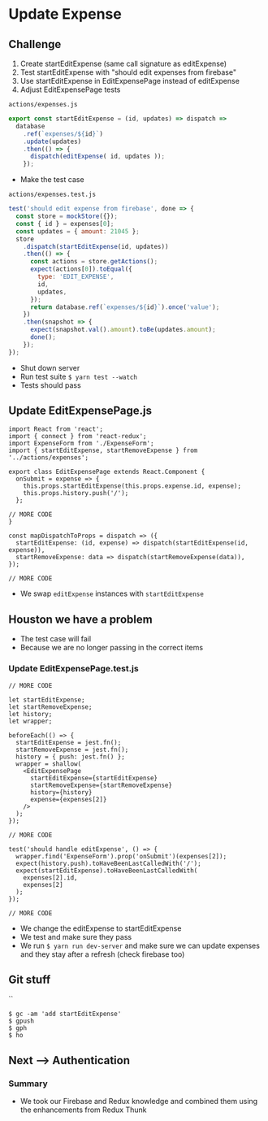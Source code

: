 # Update Expense
## Challenge
1. Create startEditExpense (same call signature as editExpense)
2. Test startEditExpense with "should edit expenses from firebase"
3. Use startEditExpense in EditExpensePage instead of editExpense
4. Adjust EditExpensePage tests

`actions/expenses.js`

```js
export const startEditExpense = (id, updates) => dispatch =>
  database
    .ref(`expenses/${id}`)
    .update(updates)
    .then(() => {
      dispatch(editExpense( id, updates ));
    });
```

* Make the test case

`actions/expenses.test.js`

```js
test('should edit expense from firebase', done => {
  const store = mockStore({});
  const { id } = expenses[0];
  const updates = { amount: 21045 };
  store
    .dispatch(startEditExpense(id, updates))
    .then(() => {
      const actions = store.getActions();
      expect(actions[0]).toEqual({
        type: 'EDIT_EXPENSE',
        id,
        updates,
      });
      return database.ref(`expenses/${id}`).once('value');
    })
    .then(snapshot => {
      expect(snapshot.val().amount).toBe(updates.amount);
      done();
    });
});
```

* Shut down server
* Run test suite `$ yarn test --watch`
* Tests should pass

## Update EditExpensePage.js
```
import React from 'react';
import { connect } from 'react-redux';
import ExpenseForm from './ExpenseForm';
import { startEditExpense, startRemoveExpense } from '../actions/expenses';

export class EditExpensePage extends React.Component {
  onSubmit = expense => {
    this.props.startEditExpense(this.props.expense.id, expense);
    this.props.history.push('/');
  };

// MORE CODE
}

const mapDispatchToProps = dispatch => ({
  startEditExpense: (id, expense) => dispatch(startEditExpense(id, expense)),
  startRemoveExpense: data => dispatch(startRemoveExpense(data)),
});

// MORE CODE
```

* We swap `editExpense` instances with `startEditExpense`

## Houston we have a problem
* The test case will fail
* Because we are no longer passing in the correct items

### Update EditExpensePage.test.js
```
// MORE CODE

let startEditExpense;
let startRemoveExpense;
let history;
let wrapper;

beforeEach(() => {
  startEditExpense = jest.fn();
  startRemoveExpense = jest.fn();
  history = { push: jest.fn() };
  wrapper = shallow(
    <EditExpensePage
      startEditExpense={startEditExpense}
      startRemoveExpense={startRemoveExpense}
      history={history}
      expense={expenses[2]}
    />
  );
});

// MORE CODE

test('should handle editExpense', () => {
  wrapper.find('ExpenseForm').prop('onSubmit')(expenses[2]);
  expect(history.push).toHaveBeenLastCalledWith('/');
  expect(startEditExpense).toHaveBeenLastCalledWith(
    expenses[2].id,
    expenses[2]
  );
});

// MORE CODE
```

* We change the editExpense to startEditExpense
* We test and make sure they pass
* We run `$ yarn run dev-server` and make sure we can update expenses and they stay after a refresh (check firebase too)

## Git stuff
``       
```
$ gc -am 'add startEditExpense'
$ gpush
$ gph
$ ho
```
## Next --> Authentication

### Summary
* We took our Firebase and Redux knowledge and combined them using the enhancements from Redux Thunk
